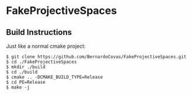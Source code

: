 # FakeProjectiveSpaces

## Build Instructions ##

Just like a normal cmake project:
```
$ git clone https://github.com/BernardoCovas/FakeProjectiveSpaces.git
$ cd ./FakeProjectiveSpaces
$ mkdir ./build
$ cd ./build
$ cmake .. -DCMAKE_BUILD_TYPE=Release
$ cd PE=Release
$ make -j
```
